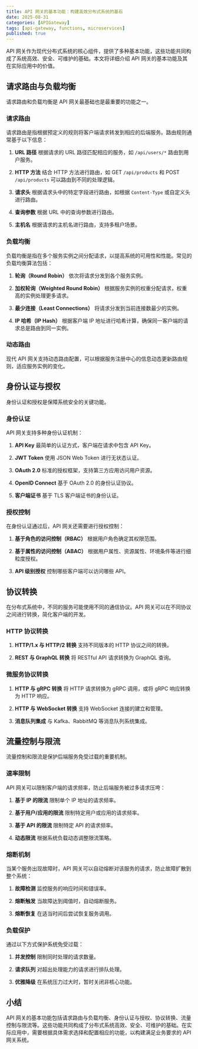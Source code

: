 ```yaml
---
title: API 网关的基本功能：构建高效分布式系统的基石
date: 2025-08-31
categories: [APIGateway]
tags: [api-gateway, functions, microservices]
published: true
---
```


API 网关作为现代分布式系统的核心组件，提供了多种基本功能，这些功能共同构成了系统高效、安全、可维护的基础。本文将详细介绍 API 网关的基本功能及其在实际应用中的价值。

## 请求路由与负载均衡

请求路由和负载均衡是 API 网关最基础也是最重要的功能之一。

### 请求路由

请求路由是指根据预定义的规则将客户端请求转发到相应的后端服务。路由规则通常基于以下信息：

1. **URL 路径**
   根据请求的 URL 路径匹配相应的服务，如 `/api/users/*` 路由到用户服务。

2. **HTTP 方法**
   结合 HTTP 方法进行路由，如 GET `/api/products` 和 POST `/api/products` 可以路由到不同的处理逻辑。

3. **请求头**
   根据请求头中的特定字段进行路由，如根据 `Content-Type` 或自定义头进行路由。

4. **查询参数**
   根据 URL 中的查询参数进行路由。

5. **主机名**
   根据请求的主机名进行路由，支持多租户场景。

### 负载均衡

负载均衡是指在多个服务实例之间分配请求，以提高系统的可用性和性能。常见的负载均衡算法包括：

1. **轮询（Round Robin）**
   依次将请求分发到各个服务实例。

2. **加权轮询（Weighted Round Robin）**
   根据服务实例的权重分配请求，权重高的实例处理更多请求。

3. **最少连接（Least Connections）**
   将请求分发到当前连接数最少的实例。

4. **IP 哈希（IP Hash）**
   根据客户端 IP 地址进行哈希计算，确保同一客户端的请求总是路由到同一实例。

### 动态路由

现代 API 网关支持动态路由配置，可以根据服务注册中心的信息动态更新路由规则，适应服务实例的变化。

## 身份认证与授权

身份认证和授权是保障系统安全的关键功能。

### 身份认证

API 网关支持多种身份认证机制：

1. **API Key**
   最简单的认证方式，客户端在请求中包含 API Key。

2. **JWT Token**
   使用 JSON Web Token 进行无状态认证。

3. **OAuth 2.0**
   标准的授权框架，支持第三方应用访问用户资源。

4. **OpenID Connect**
   基于 OAuth 2.0 的身份认证协议。

5. **客户端证书**
   基于 TLS 客户端证书的身份认证。

### 授权控制

在身份认证通过后，API 网关还需要进行授权控制：

1. **基于角色的访问控制（RBAC）**
   根据用户角色确定其权限范围。

2. **基于属性的访问控制（ABAC）**
   根据用户属性、资源属性、环境条件等进行细粒度授权。

3. **API 级别授权**
   控制哪些客户端可以访问哪些 API。

## 协议转换

在分布式系统中，不同的服务可能使用不同的通信协议。API 网关可以在不同协议之间进行转换，简化客户端的开发。

### HTTP 协议转换

1. **HTTP/1.x 与 HTTP/2 转换**
   支持不同版本的 HTTP 协议之间的转换。

2. **REST 与 GraphQL 转换**
   将 RESTful API 请求转换为 GraphQL 查询。

### 微服务协议转换

1. **HTTP 与 gRPC 转换**
   将 HTTP 请求转换为 gRPC 调用，或将 gRPC 响应转换为 HTTP 响应。

2. **HTTP 与 WebSocket 转换**
   支持 WebSocket 连接的建立和管理。

3. **消息队列集成**
   与 Kafka、RabbitMQ 等消息队列系统集成。

## 流量控制与限流

流量控制和限流是保护后端服务免受过载的重要机制。

### 速率限制

API 网关可以限制客户端的请求频率，防止后端服务被过多请求压垮：

1. **基于 IP 的限流**
   限制单个 IP 地址的请求频率。

2. **基于用户/应用的限流**
   限制特定用户或应用的请求频率。

3. **基于 API 的限流**
   限制特定 API 的请求频率。

4. **动态限流**
   根据系统负载动态调整限流策略。

### 熔断机制

当某个服务出现故障时，API 网关可以自动熔断对该服务的请求，防止故障扩散到整个系统：

1. **故障检测**
   监控服务的响应时间和错误率。

2. **熔断触发**
   当故障达到阈值时，自动熔断服务。

3. **熔断恢复**
   在适当时间后尝试恢复服务调用。

### 负载保护

通过以下方式保护系统免受过载：

1. **并发控制**
   限制同时处理的请求数量。

2. **请求队列**
   对超出处理能力的请求进行排队处理。

3. **优雅降级**
   在系统压力过大时，暂时关闭非核心功能。

## 小结

API 网关的基本功能包括请求路由与负载均衡、身份认证与授权、协议转换、流量控制与限流等。这些功能共同构成了分布式系统高效、安全、可维护的基础。在实际应用中，需要根据具体需求选择和配置相应的功能，以构建满足业务要求的 API 网关系统。